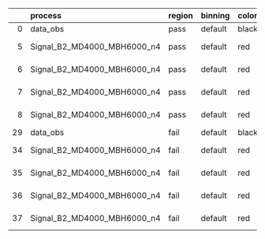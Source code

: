 |    | process                     | region   | binning   | color   | process_type   |   scale | variation   | source_filename                                                      | source_histname    | alias                       | title     |   combine_idx |     lnN |   shapes | syst_type   | direction   | variation_alias   |
|---:|:----------------------------|:---------|:----------|:--------|:---------------|--------:|:------------|:---------------------------------------------------------------------|:-------------------|:----------------------------|:----------|--------------:|--------:|---------:|:------------|:------------|:------------------|
|  0 | data_obs                    | pass     | default   | black   | DATA           |       1 | nominal     | ./histograms_for_2DAlphabet_v18//BH_Data.root                        | hpass              | Data                        | Data      |           nan | nan     |      nan | nan         | nan         | nan               |
|  5 | Signal_B2_MD4000_MBH6000_n4 | pass     | default   | red     | SIGNAL         |       1 | lumi        | ./histograms_for_2DAlphabet_v18//BH_Signal_B2_MD4000_MBH6000_n4.root | hpass              | Signal_B2_MD4000_MBH6000_n4 | BH signal |           nan |   1.016 |      nan | lnN         | nan         | nan               |
|  6 | Signal_B2_MD4000_MBH6000_n4 | pass     | default   | red     | SIGNAL         |       1 | SVM         | ./histograms_for_2DAlphabet_v18//BH_Signal_B2_MD4000_MBH6000_n4.root | hpass_SVMsyst_up   | Signal_B2_MD4000_MBH6000_n4 | BH signal |           nan | nan     |        1 | shapes      | Up          | SVMsyst           |
|  7 | Signal_B2_MD4000_MBH6000_n4 | pass     | default   | red     | SIGNAL         |       1 | SVM         | ./histograms_for_2DAlphabet_v18//BH_Signal_B2_MD4000_MBH6000_n4.root | hpass_SVMsyst_down | Signal_B2_MD4000_MBH6000_n4 | BH signal |           nan | nan     |        1 | shapes      | Down        | SVMsyst           |
|  8 | Signal_B2_MD4000_MBH6000_n4 | pass     | default   | red     | SIGNAL         |       1 | nominal     | ./histograms_for_2DAlphabet_v18//BH_Signal_B2_MD4000_MBH6000_n4.root | hpass              | Signal_B2_MD4000_MBH6000_n4 | BH signal |           nan | nan     |      nan | nan         | nan         | nan               |
| 29 | data_obs                    | fail     | default   | black   | DATA           |       1 | nominal     | ./histograms_for_2DAlphabet_v18//BH_Data.root                        | hfail              | Data                        | Data      |           nan | nan     |      nan | nan         | nan         | nan               |
| 34 | Signal_B2_MD4000_MBH6000_n4 | fail     | default   | red     | SIGNAL         |       1 | lumi        | ./histograms_for_2DAlphabet_v18//BH_Signal_B2_MD4000_MBH6000_n4.root | hfail              | Signal_B2_MD4000_MBH6000_n4 | BH signal |           nan |   1.016 |      nan | lnN         | nan         | nan               |
| 35 | Signal_B2_MD4000_MBH6000_n4 | fail     | default   | red     | SIGNAL         |       1 | SVM         | ./histograms_for_2DAlphabet_v18//BH_Signal_B2_MD4000_MBH6000_n4.root | hfail_SVMsyst_up   | Signal_B2_MD4000_MBH6000_n4 | BH signal |           nan | nan     |        1 | shapes      | Up          | SVMsyst           |
| 36 | Signal_B2_MD4000_MBH6000_n4 | fail     | default   | red     | SIGNAL         |       1 | SVM         | ./histograms_for_2DAlphabet_v18//BH_Signal_B2_MD4000_MBH6000_n4.root | hfail_SVMsyst_down | Signal_B2_MD4000_MBH6000_n4 | BH signal |           nan | nan     |        1 | shapes      | Down        | SVMsyst           |
| 37 | Signal_B2_MD4000_MBH6000_n4 | fail     | default   | red     | SIGNAL         |       1 | nominal     | ./histograms_for_2DAlphabet_v18//BH_Signal_B2_MD4000_MBH6000_n4.root | hfail              | Signal_B2_MD4000_MBH6000_n4 | BH signal |           nan | nan     |      nan | nan         | nan         | nan               |